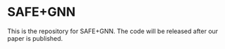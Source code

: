 # SAFE+GNN

This is the repository for SAFE+GNN. The code will be released after our paper is published.